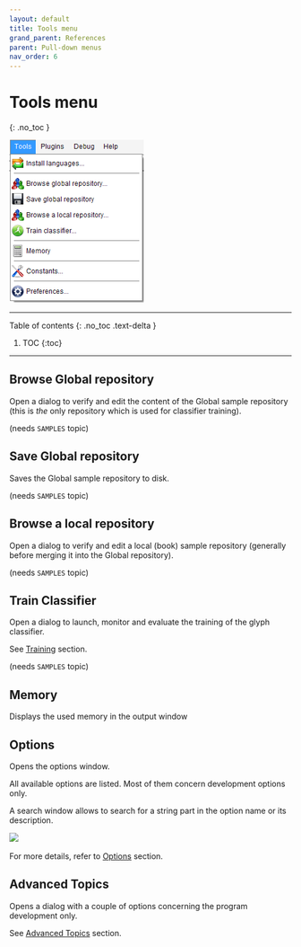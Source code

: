 ```yaml
---
layout: default
title: Tools menu
grand_parent: References
parent: Pull-down menus
nav_order: 6
---
```

# Tools menu
{: .no_toc }

![](../assets/images/tools_menu.png)

---
Table of contents
{: .no_toc .text-delta }

1. TOC
{:toc}
---

## Browse Global repository

Open a dialog to verify and edit the content of the Global sample repository
(this is _the_ only repository which is used for classifier training).

(needs `SAMPLES` topic)

## Save Global repository

Saves the Global sample repository to disk.

(needs `SAMPLES` topic)

## Browse a local repository

Open a dialog to verify and edit a local (book) sample repository
(generally before merging it into the Global repository).

(needs `SAMPLES` topic)

## Train Classifier

Open a dialog to launch, monitor and evaluate the training of the glyph classifier.

See [Training](../advanced/training.md) section.

(needs `SAMPLES` topic)

## Memory

Displays the used memory in the output window

## Options

Opens the options window.

All available options are listed.
Most of them concern development options only.

A search window allows to search for a string part in the option name or its description.

![](../assets/images/dialog_options.png)

For more details, refer to [Options](../advanced/options.md) section.

## Advanced Topics

Opens a dialog with a couple of options concerning the program development only.

See [Advanced Topics](../advanced/topics.md) section.
